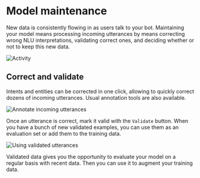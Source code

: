 # Model maintenance

New data is consistently flowing in as users talk to your bot. Maintaining your model means processing incoming utterances by means correcting wrong NLU interpretations, validating correct ones, and deciding whether or not to keep this new data.

![Activity](../../../images/nlu_activity_1.png)

## Correct and validate

Intents and entities can be corrected in one click, allowing to quickly correct dozens of incoming utterances. Usual annotation tools are also available.

![Annotate incoming utterances](../../../images/nlu_activity_2.png)

Once an utterance is correct, mark it valid with the `Validate` button. When you have a bunch of new validated examples, you can use them as an evaluation set or add them to the training data.

![Using validated utterances](../../../images/nlu_activity_4.png)

Validated data gives you the opportunity to evaluate your model on a regular basis with recent data. Then you can use it to augment your training data.
